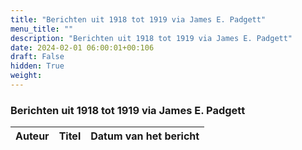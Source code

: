 ```yaml
---
title: "Berichten uit 1918 tot 1919 via James E. Padgett"
menu_title: ""
description: "Berichten uit 1918 tot 1919 via James E. Padgett"
date: 2024-02-01 06:00:01+00:106
draft: False
hidden: True
weight:
---
```

### Berichten uit 1918 tot 1919 via James E. Padgett

**Auteur** | **Titel** | **Datum van het bericht**
---|---|---
